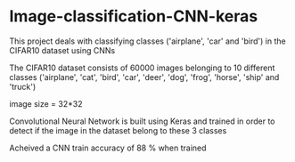 # Image-classification-CNN-keras
This project deals with classifying classes ('airplane', 'car' and 'bird') in the CIFAR10 dataset using CNNs

The CIFAR10 dataset consists of 60000 images belonging to 10 different classes ('airplane', 'cat', 'bird', 'car', 'deer', 'dog', 'frog', 'horse', 'ship' and 'truck')

image size = 32*32

Convolutional Neural Network is built using Keras and trained in order to detect if the image in the dataset belong to these 3 classes 

Acheived a CNN train accuracy of 88 % when trained

